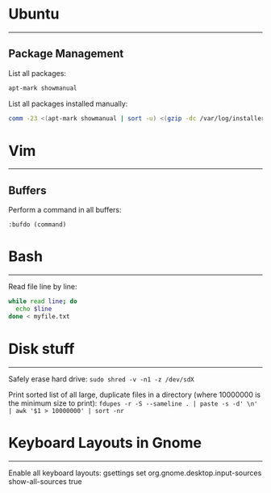 # Ubuntu
--------------------------------------------------

## Package Management

List all packages: 
```bash
apt-mark showmanual
```

List all packages installed manually:
```bash
comm -23 <(apt-mark showmanual | sort -u) <(gzip -dc /var/log/installer/initial-status.gz | sed -n 's/^Package: //p' | sort -u)
```

# Vim
--------------------------------------------------

## Buffers
Perform a command in all buffers:
```vim
:bufdo (command)
```

# Bash
--------------------------------------------------
Read file line by line:
```bash
while read line; do
  echo $line
done < myfile.txt
```

# Disk stuff
--------------------------------------------------
Safely erase hard drive:
`sudo shred -v -n1 -z /dev/sdX`

Print sorted list of all large, duplicate files in a directory (where 10000000 is the minimum size to print):
`fdupes -r -S --sameline . | paste -s -d' \n' | awk '$1 > 10000000' | sort -nr`

# Keyboard Layouts in Gnome
--------------------------------------------------

Enable all keyboard layouts: gsettings set org.gnome.desktop.input-sources show-all-sources true


